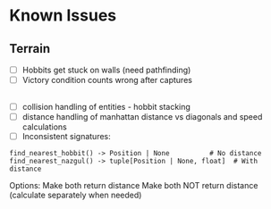# Known Issues
## Terrain
- [ ] Hobbits get stuck on walls (need pathfinding)
- [ ] Victory condition counts wrong after captures

##
* [ ] collision handling of entities - hobbit stacking
* [ ] distance handling of manhattan distance vs diagonals and speed calculations
* [ ] Inconsistent signatures:
```
find_nearest_hobbit() -> Position | None          # No distance
find_nearest_nazgul() -> tuple[Position | None, float]  # With distance
```
Options:
Make both return distance
Make both NOT return distance (calculate separately when needed)
